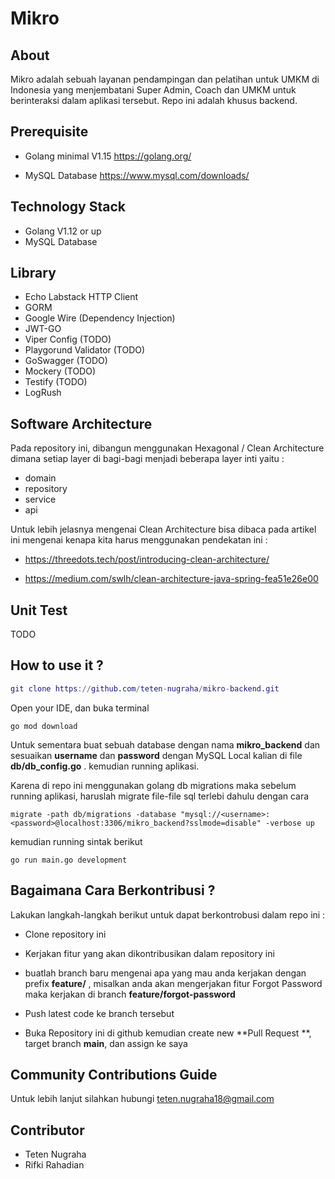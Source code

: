 # Mikro 	


## About

Mikro adalah sebuah layanan pendampingan dan pelatihan untuk UMKM di Indonesia yang menjembatani Super Admin, Coach dan UMKM untuk berinteraksi dalam aplikasi tersebut. Repo ini adalah khusus backend.



## Prerequisite

- Golang minimal V1.15 https://golang.org/

- MySQL Database https://www.mysql.com/downloads/

  

## Technology Stack	

- Golang V1.12 or up
- MySQL Database



## Library

- Echo Labstack HTTP Client
- GORM
- Google Wire (Dependency Injection)
- JWT-GO
- Viper Config (TODO)
- Playgorund Validator (TODO)
- GoSwagger (TODO)
- Mockery (TODO)
- Testify (TODO)
- LogRush



## Software Architecture

Pada repository ini, dibangun menggunakan Hexagonal / Clean Architecture dimana setiap layer di bagi-bagi menjadi beberapa layer inti yaitu :

- domain
- repository
- service
- api

Untuk lebih jelasnya mengenai Clean Architecture bisa dibaca pada artikel ini mengenai kenapa kita harus menggunakan pendekatan ini :

- https://threedots.tech/post/introducing-clean-architecture/

- https://medium.com/swlh/clean-architecture-java-spring-fea51e26e00

  

## Unit Test

TODO



## How to use it ?

```g
git clone https://github.com/teten-nugraha/mikro-backend.git
```

Open your IDE,  dan buka terminal

```
go mod download
```

Untuk sementara buat sebuah database dengan nama **mikro_backend** dan sesuaikan **username** dan **password** dengan MySQL Local kalian di file **db/db_config.go** . kemudian running aplikasi.

Karena di repo ini menggunakan golang db migrations maka sebelum running aplikasi, haruslah migrate file-file sql terlebi dahulu dengan cara

```
migrate -path db/migrations -database "mysql://<username>:<password>@localhost:3306/mikro_backend?sslmode=disable" -verbose up
```



kemudian running sintak berikut

```
go run main.go development
```



## Bagaimana Cara Berkontribusi ?

Lakukan langkah-langkah berikut untuk dapat berkontrobusi dalam repo ini :

- Clone repository ini

- Kerjakan fitur yang akan dikontribusikan dalam repository ini

- buatlah branch baru mengenai apa yang mau anda kerjakan dengan prefix **feature/** , misalkan anda akan mengerjakan fitur Forgot Password maka kerjakan di branch **feature/forgot-password**

- Push latest code ke branch tersebut

- Buka Repository ini di github kemudian create new **Pull Request **, target branch **main**, dan assign ke saya

  



## Community Contributions Guide

Untuk lebih lanjut silahkan hubungi teten.nugraha18@gmail.com



## Contributor

- Teten Nugraha
- Rifki Rahadian

